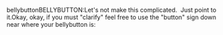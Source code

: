 bellybuttonBELLYBUTTON:Let's not make this complicated.  Just point to it.Okay, okay, if you must "clarify" feel free to use the "button" sign down 
near where your bellybutton is: